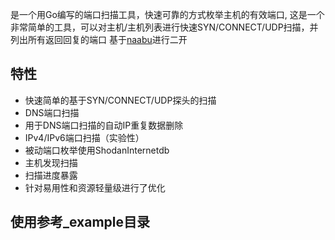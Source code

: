 是一个用Go编写的端口扫描工具，快速可靠的方式枚举主机的有效端口, 这是一个非常简单的工具，可以对主机/主机列表进行快速SYN/CONNECT/UDP扫描，并列出所有返回回复的端口
基于[naabu](https://github.com/projectdiscovery/naabu)进行二开

## 特性
- 快速简单的基于SYN/CONNECT/UDP探头的扫描
- DNS端口扫描
- 用于DNS端口扫描的自动IP重复数据删除
- IPv4/IPv6端口扫描（实验性）
- 被动端口枚举使用ShodanInternetdb
- 主机发现扫描
- 扫描进度暴露
- 针对易用性和资源轻量级进行了优化

## 使用参考_example目录